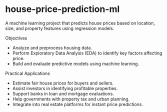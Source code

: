 # house-price-prediction-ml
A machine learning project that predicts house prices based on location, size, and property features using regression models.

Objectives

* Analyze and preprocess housing data.
* Perform Exploratory Data Analysis (EDA) to identify key factors affecting price.
* Build and evaluate predictive models using machine learning.

Practical Applications

* Estimate fair house prices for buyers and sellers.
* Assist investors in identifying profitable properties.
* Support banks in loan and mortgage evaluations.
* Help governments with property tax and urban planning.
* Integrate into real estate platforms for instant price predictions.
